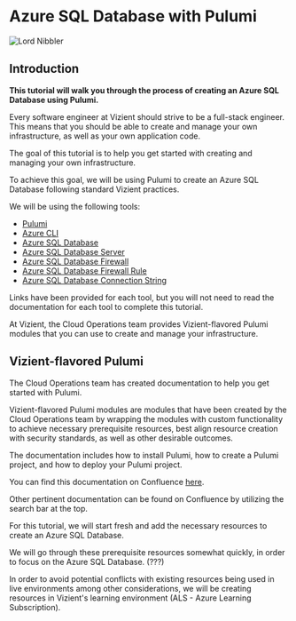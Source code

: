 # Azure SQL Database with Pulumi


![Lord Nibbler](https://static.wikia.nocookie.net/simpsons/images/f/f5/250px-Nibbler.png/)


## Introduction

**This tutorial will walk you through the process of creating an Azure SQL Database using Pulumi.**

Every software engineer at Vizient should strive to be a full-stack engineer. This means that you should be able to create and manage your own infrastructure, as well as your own application code.

The goal of this tutorial is to help you get started with creating and managing your own infrastructure.

To achieve this goal, we will be using Pulumi to create an Azure SQL Database following standard Vizient practices.

We will be using the following tools:

- [Pulumi](https://www.pulumi.com/)
- [Azure CLI](https://docs.microsoft.com/en-us/cli/azure/install-azure-cli?view=azure-cli-latest)
- [Azure SQL Database](https://azure.microsoft.com/en-us/services/sql-database/)
- [Azure SQL Database Server](https://docs.microsoft.com/en-us/azure/sql-database/sql-database-servers)
- [Azure SQL Database Firewall](https://docs.microsoft.com/en-us/azure/sql-database/sql-database-firewall-configure)
- [Azure SQL Database Firewall Rule](https://docs.microsoft.com/en-us/azure/sql-database/sql-database-firewall-configure#configure-a-server-level-firewall-rule-using-the-azure-portal)
- [Azure SQL Database Connection String](https://docs.microsoft.com/en-us/azure/sql-database/sql-database-connect-query-dotnet-core)

Links have been provided for each tool, but you will not need to read the documentation for each tool to complete this tutorial.

At Vizient, the Cloud Operations team provides Vizient-flavored Pulumi modules that you can use to create and manage your infrastructure.

## Vizient-flavored Pulumi

The Cloud Operations team has created documentation to help you get started with Pulumi.

Vizient-flavored Pulumi modules are modules that have been created by the Cloud Operations team by wrapping the modules with custom functionality to achieve necessary prerequisite resources, best align resource creation with security standards, as well as other desirable outcomes.

The documentation includes how to install Pulumi, how to create a Pulumi project, and how to deploy your Pulumi project.

You can find this documentation on Confluence [here](https://vizientinc.atlassian.net/wiki/spaces/CO/pages/131072512/Pulumi+Getting+Started).

Other pertinent documentation can be found on Confluence by utilizing the search bar at the top.

For this tutorial, we will start fresh and add the necessary resources to create an Azure SQL Database.

We will go through these prerequisite resources somewhat quickly, in order to focus on the Azure SQL Database. (???)

In order to avoid potential conflicts with existing resources being used in live environments among other considerations, we will be creating resources in Vizient's learning environment (ALS - Azure Learning Subscription).
